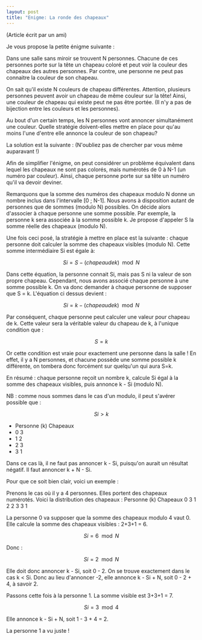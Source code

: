 ```yaml
---
layout: post
title: "Enigme: La ronde des chapeaux"
---
```

(Article écrit par un ami)

Je vous propose la petite énigme suivante :


Dans une salle sans miroir se trouvent N personnes. Chacune de ces personnes porte sur la tête un chapeau coloré et peut voir la couleur des chapeaux des autres personnes. Par contre, une personne ne peut pas connaitre la couleur de son chapeau.

On sait qu'il existe N couleurs de chapeau différentes. Attention, plusieurs personnes peuvent avoir un chapeau de même couleur sur la tête! Ainsi, une couleur de chapeau qui existe peut ne pas être portée. (Il n'y a pas de bijection entre les couleurs et les personnes).

Au bout d'un certain temps, les N personnes vont annoncer simultanément une couleur. Quelle stratégie doivent-elles mettre en place pour qu'au moins l'une d'entre elle annonce la couleur de son chapeau?


La solution est la suivante : (N'oubliez pas de chercher par vous même auparavant !)


Afin de simplifier l'énigme, on peut considérer un problème équivalent dans lequel les chapeaux ne sont pas colorés, mais numérotés de 0 à N-1 (un numéro par couleur). Ainsi, chaque personne porte sur sa tête un numéro qu'il va devoir deviner.

Remarquons que la somme des numéros des chapeaux modulo N donne un nombre inclus dans l'intervalle [0 ; N-1]. Nous avons à disposition autant de personnes que de sommes (modulo N) possibles. On décide alors d'associer à chaque personne une somme possible. Par exemple, la personne k sera associée à la somme possible k. Je propose d'appeler S la somme réelle des chapeaux (modulo N).

Une fois ceci posé, la stratégie à mettre en place est la suivante : chaque personne doit calculer la somme des chapeaux visibles (modulo N). Cette somme intermédiaire Si est égale à:

$$Si=S-(chapeaudek) \mod N$$

Dans cette équation, la personne connait Si, mais pas S ni la valeur de son propre chapeau. Cependant, nous avons associé chaque personne à une somme possible k. On va donc demander à chaque personne de supposer que S = k. L'équation ci dessus devient :

$$Si=k-(chapeaudek) \mod N$$

Par conséquent, chaque personne peut calculer une valeur pour chapeau de k. Cette valeur sera la véritable valeur du chapeau de k, à l'unique condition que :

$$ S = k$$

Or cette condition est vraie pour exactement une personne dans la salle ! En effet, il y a N personnes, et chacune possède une somme possible k différente, on tombera donc forcément sur quelqu'un qui aura S=k.


En résumé : chaque personne reçoit un nombre k, calcule Si égal à la somme des chapeaux visibles, puis annonce k - Si (modulo N).

NB : comme nous sommes dans le cas d'un modulo, il peut s'avérer possible que :

$$ Si > k $$

- Personne (k) 	Chapeaux
- 0 	3
- 1 	2
- 2 	3
- 3 	1

Dans ce cas là, il ne faut pas annoncer k - Si, puisqu'on aurait un résultat négatif. Il faut annoncer k + N - Si.


Pour que ce soit bien clair, voici un exemple :

Prenons le cas où il y a 4 personnes. Elles portent des chapeaux numérotés. Voici la distribution des chapeaux :
Personne (k)	Chapeaux
0	3
1	2
2	3
3	1


La personne 0 va supposer que la somme des chapeaux modulo 4 vaut 0. Elle calcule la somme des chapeaux visibles : 2+3+1 = 6.

$$Si=6 \mod N$$

Donc :

$$Si=2 \mod N$$

Elle doit donc annoncer k - Si, soit 0 - 2. On se trouve exactement dans le cas k < Si. Donc au lieu d'annoncer -2, elle annonce k - Si + N, soit 0 - 2 + 4, à savoir 2.


Passons cette fois à la personne 1. La somme visible est 3+3+1 = 7.

$$Si=3 \mod 4$$

Elle annonce k - Si + N, soit 1 - 3 + 4 = 2.

La personne 1 a vu juste !



